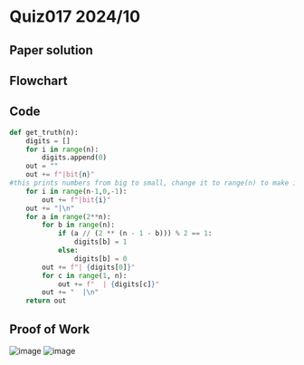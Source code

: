 # Quiz017 2024/10

## Paper solution

## Flowchart

## Code
```.py
def get_truth(n):
    digits = []
    for i in range(n):
        digits.append(0)
    out = ""
    out += f"|bit{n}"
#this prints numbers from big to small, change it to range(n) to make it from small to big. I prefer showing the biggest number first. 
    for i in range(n-1,0,-1):
        out += f"|bit{i}"
    out += "|\n"
    for a in range(2**n):
        for b in range(n):
            if (a // (2 ** (n - 1 - b))) % 2 == 1:
                digits[b] = 1
            else:
                digits[b] = 0
        out += f"| {digits[0]}"
        for c in range(1, n):
            out += f"  | {digits[c]}"
        out += "  |\n"
    return out
```

## Proof of Work
![image](https://github.com/user-attachments/assets/850c81f8-08aa-4ee1-a4bb-3c1c6d22e48f)
![image](https://github.com/user-attachments/assets/2b16455a-8164-4337-8c1a-197b4057b4ba)

